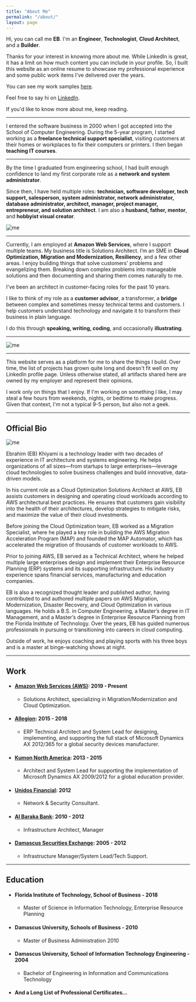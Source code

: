 ```yaml
---
title: "About Me"
permalink: "/about/"
layout: page
---
```


<html lang="en">
<head>
    <meta charset="UTF-8">
    <meta name="viewport" content="width=device-width, initial-scale=1.0">
    <link rel="stylesheet" href="https://cdnjs.cloudflare.com/ajax/libs/font-awesome/6.0.0-beta3/css/all.min.css">
    <title>About Me</title>
</head>
<body>
    <p>Hi, you can call me <strong>EB</strong>. I'm an <strong><i class="fa-solid fa-laptop-mobile"></i> Engineer</strong>, <strong><i class="fas fa-cogs"></i> Technologist</strong>, <strong><i class="fas fa-cloud"></i> Cloud Architect</strong>, and a <strong><i class="fas fa-wrench"></i> Builder</strong>.</p>
    <p>Thanks for your interest in knowing more about me. While LinkedIn is great, it has a limit on how much content you can include in your profile. So, I built this website as an online resume to showcase my professional experience and some public work items I've delivered over the years.</p>
    <p>You can see my work samples <a href="https://ekhiyami.github.io/">here</a>.</p>
    <p>Feel free to say hi on <a href="https://www.linkedin.com/in/eb-khiyami/">LinkedIn</a>.</p>
    <p>If you'd like to know more about me, keep reading.</p>
</body>
</html>

***

I entered the software business in 2000 when I got accepted into the School of Computer Engineering. During the 5-year program, I started working as a **freelance technical support specialist**, visiting customers at their homes or workplaces to fix their computers or printers. I then began **teaching IT courses**.

***

By the time I graduated from engineering school, I had built enough confidence to land my first corporate role as a **network and system administrator**.

Since then, I have held multiple roles: **technician, software developer, tech support, salesperson, system administrator, network administrator, database administrator, architect, manager, project manager, entrepreneur, and solution architect**. I am also a **husband, father, mentor**, and **hobbyist visual creator**.


![me](/assets/me.png)

***

Currently, I am employed at **Amazon Web Services**, where I support multiple teams. My business title is Solutions Architect. I’m an SME in **Cloud Optimization, Migration and Modernization, Resiliency**, and a few other areas. I enjoy building things that solve customers' problems and evangelizing them. Breaking down complex problems into manageable solutions and then documenting and sharing them comes naturally to me.

I've been an architect in customer-facing roles for the past 10 years. 

I like to think of my role as a **customer advisor**, a transformer, a **bridge** between complex and sometimes messy technical terms and customers. I help customers understand technology and navigate it to transform their business in plain language. 

I do this through **speaking, writing, coding**, and occasionally **illustrating**.

---

![me](/assets/myjob2.png)

***

This website serves as a platform for me to share the things I build. Over time, the list of projects has grown quite long and doesn't fit well on my LinkedIn profile page. Unless otherwise stated, all artifacts shared here are owned by my employer and represent their opinions.

I work only on things that I enjoy. If I'm working on something I like, I may steal a few hours from weekends, nights, or bedtime to make progress. Given that context, I'm not a typical 9-5 person, but also not a geek.

***

## Official Bio

![me](/assets/EB_Khiyami-Profile.png)

Ebrahim (EB) Khiyami is a technology leader with two decades of experience in IT architecture and systems engineering. He helps organizations of all sizes—from startups to large enterprises—leverage cloud technologies to solve business challenges and build innovative, data-driven models. 

In his current role as a Cloud Optimization Solutions Architect at AWS, EB assists customers in designing and operating cloud workloads according to AWS architectural best practices. He ensures that customers gain visibility into the health of their architectures, develop strategies to mitigate risks, and maximize the value of their cloud investments.

Before joining the Cloud Optimization team, EB worked as a Migration Specialist, where he played a key role in building the AWS Migration Acceleration Program (MAP) and founded the MAP Automator, which has accelerated the migration of thousands of customer workloads to AWS.

Prior to joining AWS, EB served as a Technical Architect, where he helped multiple large enterprises design and implement their Enterprise Resource Planning (ERP) systems and its supporting infrastructure. His industry experience spans financial services, manufacturing and education companies.

EB is also a recognized thought leader and published author, having contributed to and authored multiple papers on AWS Migration, Modernization, Disaster Recovery, and Cloud Optimization in various languages. He holds a B.S. in Computer Engineering, a Master’s degree in IT Management, and a Master’s degree in Enterprise Resource Planning from the Florida Institute of Technology. Over the years, EB has guided numerous professionals in pursuing or transitioning into careers in cloud computing.

Outside of work, he enjoys coaching and playing sports with his three boys and is a master at binge-watching shows at night.

---

## Work

* #### [Amazon Web Services (AWS)](https://aws.amazon.com/): 2019 - Present
  * Solutions Architect, specializing in Migration/Modernization and Cloud Optimization.
* #### [Allegion](https://www.allegion.com/corp/en/index.html): 2015 - 2018  
  * ERP Technical Architect and System Lead for designing, implementing, and supporting the full stack of Microsoft Dynamics AX 2012/365 for a global security devices manufacturer.
* #### [Kumon North America](https://www.kumon.com/): 2013 - 2015   
  * Architect and System Lead for supporting the implementation of Microsoft Dynamics AX 2009/2012 for a global education provider.
* #### [Unidos Financial](https://www.unidosfinancial.com/): 2012
  * Network & Security Consultant.
* #### [Al Baraka Bank](https://www.albaraka.com/en/): 2010 - 2012
  * Infrastructure Architect, Manager
* #### [Damascus Securities Exchange](http://www.dse.gov.sy/index.php?lang=en): 2005 - 2012
  * Infrastructure Manager/System Lead/Tech Support.

***

## Education 

* #### Florida Institute of Technology, School of Business - 2018
  * Master of Science in Information Technology, Enterprise Resource Planning
* #### Damascus University, Schools of Business - 2010
  * Master of Business Administration 2010
* #### Damascus University, School of Information Technology Engineering - 2004 
  * Bachelor of Engineering in Information and Communications Technology
* #### And a Long List of Professional Certificates...
